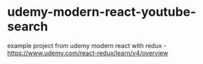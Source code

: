 # udemy-modern-react-youtube-search
example project from udemy modern react with redux - https://www.udemy.com/react-redux/learn/v4/overview

